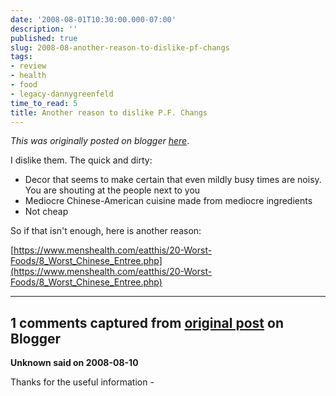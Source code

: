 ```yaml
---
date: '2008-08-01T10:30:00.000-07:00'
description: ''
published: true
slug: 2008-08-another-reason-to-dislike-pf-changs
tags:
- review
- health
- food
- legacy-dannygreenfeld
time_to_read: 5
title: Another reason to dislike P.F. Changs
---
```


*This was originally posted on blogger [here](https://dannygreenfeld.blogspot.com/2008/08/another-reason-to-dislike-pf-changs.html)*.

I dislike them.  The quick and dirty:


- Decor that seems to make certain that even mildly busy times are noisy.  You are shouting at the people next to you
- Mediocre Chinese-American cuisine made from mediocre ingredients
- Not cheap

So if that isn't enough, here is another reason:

[https://www.menshealth.com/eatthis/20-Worst-Foods/8_Worst_Chinese_Entree.php](https://www.menshealth.com/eatthis/20-Worst-Foods/8_Worst_Chinese_Entree.php)

---

## 1 comments captured from [original post](https://dannygreenfeld.blogspot.com/2008/08/another-reason-to-dislike-pf-changs.html) on Blogger

**Unknown said on 2008-08-10**

Thanks for the useful information -

